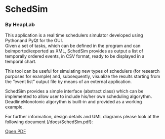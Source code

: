 <h1>SchedSim</h1>
<h3>By HeapLab</h3>
<p>This application is a real time schedulers simulator developed using Pythonand PyQt for the GUI.<br>Given  a  set  of  tasks,  which  can  be  defined  in  the  program  and  can  beimported/exported as XML, SchedSim provides as output a list of temporally ordered events, in CSV format, ready to be displayed in a temporal chart.</p>
<p>This tool can be useful for simulating new types of schedulers (for research purposes for example) and, subsequently, visualize the results starting from the ”event list” output file by means of an external application.</p>
<p>SchedSim provides a simple interface (abstract class) which can be implemented to allow user to include his/her own scheduling algorythm.  DeadlineMonotonic algorythm is built-in and provided as a working example.</p>
<p>For further information, design details and UML diagrams please look at the following document (/docs/SchedSim.pdf):</p>

<p><a href="../../raw/master/docs/SchedSim.pdf">Open PDF</a></p>
